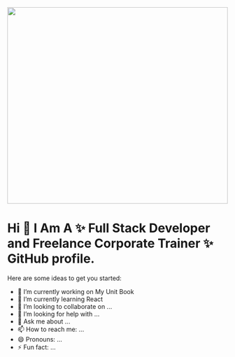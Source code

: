 <img src="https://images.pexels.com/photos/3183197/pexels-photo-3183197.jpeg?auto=compress&cs=tinysrgb&dpr=2&h=750&w=1260" width="100%" height="450px">

# Hi  👋  I Am A ✨ Full Stack Developer and Freelance Corporate Trainer  ✨ GitHub profile.

Here are some ideas to get you started:

- 🔭 I’m currently working on My Unit Book
- 🌱 I’m currently learning React
- 👯 I’m looking to collaborate on ...
- 🤔 I’m looking for help with ...
- 💬 Ask me about ...
- 📫 How to reach me: ...
- 😄 Pronouns: ...
- ⚡ Fun fact: ...
